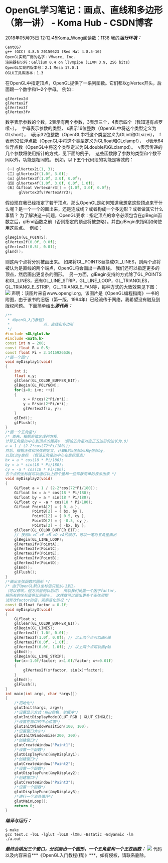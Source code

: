 # OpenGL学习笔记：画点、直线和多边形（第一讲） - Koma Hub - CSDN博客
2018年05月05日 12:12:45[Koma_Wong](https://me.csdn.net/Rong_Toa)阅读数：1138
我的***运行环境：***
```
CentOS7
g++ (GCC) 4.8.5 20150623 (Red Hat 4.8.5-16)
OpenGL实现厂商的名字：VMware, Inc.
渲染器标识符：Gallium 0.4 on llvmpipe (LLVM 3.9, 256 bits)
OpenGL实现的版本号：2.1 Mesa 17.0.1
OGLU工具库版本：1.3
```
在OpenGL中指定顶点，OpenGL提供了一系列函数。它们都以glVertex开头，后面跟一个数字和1~2个字母。
例如： 
```
glVertex2d 
glVertex2f 
glVertex3f 
glVertex3fv
```
数字表示参数的个数，2表示有两个参数，3表示三个，4表示四个（我知道有点罗嗦~）。 
字母表示参数的类型，
s表示16位整数（OpenGL中将这个类型定义为GLshort）， 
i表示32位整数（OpenGL中将这个类型定义为GLint和GLsizei）， 
f表示32位浮点数（OpenGL中将这个类型定义为GLfloat和GLclampf）， 
d表示64位浮点数（OpenGL中将这个类型定义为GLdouble和GLclampd）。 
v表示传递的几个参数将使用指针的方式，见下面的例子。 
这些函数除了参数的类型和个数不同以外，功能是相同的。
例如，以下五个代码段的功能是等效的： 
```cpp
（一）glVertex2i(1, 3); 
（二）glVertex2f(1.0f, 3.0f); 
（三）glVertex3f(1.0f, 3.0f, 0.0f); 
（四）glVertex4f(1.0f, 3.0f, 0.0f, 1.0f); 
（五）GLfloat VertexArr3[] = {1.0f, 3.0f, 0.0f}; 
      glVertex3fv(VertexArr3);
```
假设现在我已经指定了若干顶点，那么OpenGL是如何知道我想拿这些顶点来干什么呢？是一个一个的画出来，还是连成线？或者构成一个多边形？或者做其它什么事情？ 为了解决这一问题，OpenGL要求：指定顶点的命令必须包含在glBegin函数之后，glEnd函数之前（否则指定的顶点将被忽略）。并由glBegin来指明如何使用这些点。 
例如：
```cpp
glBegin(GL_POINTS); 
glVertex2f(0.0f, 0.0f); 
glVertex2f(0.5f, 0.0f); 
glEnd();
```
则这两个点将分别被画出来。
如果将GL_POINTS替换成GL_LINES，则两个点将被认为是直线的两个端点，OpenGL将会画出一条直线。 我们还可以指定更多的顶点，然后画出更复杂的图形。 
另一方面，glBegin支持的方式除了GL_POINTS和GL_LINES，还有GL_LINE_STRIP，GL_LINE_LOOP，GL_TRIANGLES，GL_TRIANGLE_STRIP，GL_TRIANGLE_FAN等，每种方式的大致效果见下图：
![](https://img-blog.csdn.net/20180505120742235)
声明：该图片来自www.opengl.org，该图片是《OpenGL编程指南》一书的附图，由于该书的旧版（第一版，1994年）已经流传于网络，我希望没有触及到版权问题。
下面简单给出***源代码：***
```cpp
/**
 * 《OpenGL入门教程》
 *               点、直线和多边形
 */
#include <GL/glut.h> 
#include <math.h>
const int n = 200; 
const float R = 0.5; 
const float Pi = 3.1415926536;
/*画一个圆*/
void myDisplay1(void) 
{ 
    int i; 
    float x,y;
    glClear(GL_COLOR_BUFFER_BIT); 
    glBegin(GL_POLYGON); 
    for(i=0; i<n; ++i) 
    {
        x = R*cos(2*Pi/n*i);
        y = R*sin(2*Pi/n*i);
        glVertex2f(x, y); 
    }
    glEnd(); 
    glFlush();
}
/*画一个五角星*/
/* 首先，根据余弦定理列方程，
计算五角星的中心到顶点的距离a （假设五角星对应正五边形的边长为.0） 
a = 1 / (2-2*cos(72*Pi/180)); 
然后，根据正弦和余弦的定义，计算B的x坐标bx和y坐标by，
以及C的y坐标 （假设五角星的中心在坐标原点） 
bx = a * cos(18 * Pi/180); 
by = a * sin(18 * Pi/180); 
cy = -a * cos(18 * Pi/180); 
五个点的坐标就可以通过以上四个量和一些常数简单的表示出来 */
void myDisplay2(void) 
{ 
    GLfloat a = 1 / (2-2*cos(72*Pi/180)); 
    GLfloat bx = a * cos(18 * Pi/180); 
    GLfloat by = a * sin(18 * Pi/180); 
    GLfloat cy = -a * cos(18 * Pi/180); 
    GLfloat PointA[2] = { 0, a },
            PointB[2] = { bx, by }, 
            PointC[2] = { 0.5, cy }, 
            PointD[2] = { -0.5, cy }, 
            PointE[2] = { -bx, by };
    glClear(GL_COLOR_BUFFER_BIT);
    // 按照A->C->E->B->D->A的顺序，可以一笔将五角星画出 
    glBegin(GL_LINE_LOOP);
    glVertex2fv(PointA); 
    glVertex2fv(PointC); 
    glVertex2fv(PointE); 
    glVertex2fv(PointB); 
    glVertex2fv(PointD); 
    glEnd(); 
    glFlush(); 
}
/*画出正弦函数的图形 */
/* 由于OpenGL默认坐标值只能从-1到1，
（可以修改，但方法留到以后讲） 所以我们设置一个因子factor，
把所有的坐标值等比例缩小， 这样就可以画出更多个正弦周期 
试修改factor的值，观察变化情况 */
const GLfloat factor = 0.1f; 
void myDisplay3(void) 
{ 
    GLfloat x; 
    glClear(GL_COLOR_BUFFER_BIT); 
    glBegin(GL_LINES); 
    glVertex2f(-1.0f, 0.0f); 
    glVertex2f(1.0f, 0.0f); // 以上两个点可以画x轴 
    glVertex2f(0.0f, -1.0f); 
    glVertex2f(0.0f, 1.0f); // 以上两个点可以画y轴 
    glEnd(); 
    glBegin(GL_LINE_STRIP); 
    for(x=-1.0f/factor; x<1.0f/factor; x+=0.01f) 
    { 
        glVertex2f(x*factor, sin(x)*factor); 
    } 
    glEnd(); 
    glFlush(); 
}
int main(int argc, char *argv[]) 
{ 
    /*初始化*/
    glutInit(&argc, argv); 
    /*设置显示方式：RGB颜色，单缓冲*/
    glutInitDisplayMode(GLUT_RGB | GLUT_SINGLE); 
    /*设置在窗口的中心位置*/
    glutInitWindowPosition(100, 100); 
    /*设置窗口大小*/
    glutInitWindowSize(200, 200); 
    /*创建窗口*/
    glutCreateWindow("Paint1"); 
    /*设置一个函数*/
    glutDisplayFunc(&myDisplay1); 
    /*创建窗口*/
    glutCreateWindow("Paint2"); 
    /*设置一个函数*/
    glutDisplayFunc(&myDisplay2); 
    /*创建窗口*/
    glutCreateWindow("Paint3"); 
    /*设置一个函数*/
    glutDisplayFunc(&myDisplay3); 
    /*进行一个消息循环*/
    glutMainLoop(); 
    return 0; 
}
```
***编译与运行：***
```
$ make
gcc test.c -lGL -lglut -lGLU -lXmu -Bstatic -Bdyanmic -lm
./a.out
```
***最终会跳出三个窗口，分别画出一个圆形，一个五角星和一个正弦函数：***
![](https://img-blog.csdn.net/20180505121003209)
代码以及内容来自***《OpenGL入门教程(精)》***，如有侵权，请联系删除。
